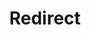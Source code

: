 ﻿---
layout: src/layouts/Redirect.astro
title: Redirect
redirect: /docs/projects/variables/variable-filters
pubDate:  2023-01-01
navSearch: false
navSitemap: false
navMenu: false
---
